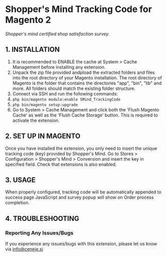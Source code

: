 # Shopper's Mind Tracking Code for Magento 2
*Shopper's mind certified shop satisfaction survey.*

## 1. INSTALLATION
1. It is recommended to ENABLE the cache at System > Cache Management before installing any extension.
2. Unpack the zip file provided andpload the extracted folders and files into the root directory of your Magento installation. The root directory of Magento is the folder that contains the directories "app", "bin", "lib" and more. All folders should match the existing folder structure.
3. Connect via SSH and run the following commands:
4. ```php bin/magento module:enable SMind_TrackingCode```
5. ```php bin/magento setup:upgrade```
6. Go to System > Cache Management and click both the 'Flush Magento Cache' as well as the 'Flush Cache Storage' button. This is required to activate the extension.

## 2. SET UP IN MAGENTO
Once you have installed the extension, you only need to insert the unique tracking code (key) provided by Shopper's Mind. Go to Stores > Configuration > Shopper's Mind > Conversion and insert the key in specified field. Check that extensions is also enabled.

## 3. USAGE
When properly configured, tracking code will be automatically appended to success page JavaScript and survey popup will show on Order process completion.

## 4. TROUBLESHOOTING
### Reporting Any Issues/Bugs
If you experience any issues/bugs with this extension, please let us know via info@ceneje.si
